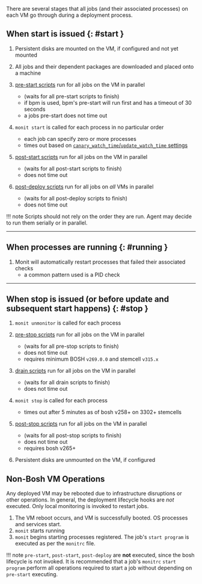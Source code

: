 There are several stages that all jobs (and their associated processes) on each VM go through during a deployment process.

## When start is issued {: #start }

1. Persistent disks are mounted on the VM, if configured and not yet mounted

1. All jobs and their dependent packages are downloaded and placed onto a machine

1. [pre-start scripts](pre-start.md) run for all jobs on the VM in parallel
	- (waits for all pre-start scripts to finish)
	- if bpm is used, bpm's pre-start will run first and has a timeout of 30 seconds
	- a jobs pre-start does not time out

1. `monit start` is called for each process in no particular order
	- each job can specify zero or more processes
	- times out based on [`canary_watch_time`/`update_watch_time` settings](manifest-v2.md#update)

1. [post-start scripts](post-start.md) run for all jobs on the VM in parallel
	- (waits for all post-start scripts to finish)
	- does not time out

1. [post-deploy scripts](post-deploy.md) run for all jobs on *all* VMs in parallel
	- (waits for all post-deploy scripts to finish)
	- does not time out

!!! note
    Scripts should not rely on the order they are run. Agent may decide to run them serially or in parallel.

---
## When processes are running {: #running }

1. Monit will automatically restart processes that failed their associated checks
	- a common pattern used is a PID check

---
## When stop is issued (or before update and subsequent start happens) {: #stop }

1. `monit unmonitor` is called for each process

1. [pre-stop scripts](pre-stop.md) run for all jobs on the VM in parallel
	- (waits for all pre-stop scripts to finish)
	- does not time out
	- requires minimum BOSH `v269.0.0` and stemcell `v315.x`

1. [drain scripts](drain.md) run for all jobs on the VM in parallel
	- (waits for all drain scripts to finish)
	- does not time out

1. `monit stop` is called for each process
	- times out after 5 minutes as of bosh v258+ on 3302+ stemcells

1. [post-stop scripts](post-stop.md) run for all jobs on the VM in parallel
	- (waits for all post-stop scripts to finish)
	- does not time out
	- requires bosh v265+

1. Persistent disks are unmounted on the VM, if configured

## Non-Bosh VM Operations

Any deployed VM may be rebooted due to infrastructure disruptions or other operations. In general, the deployment lifecycle hooks are _not_ executed. Only local monitoring is invoked to restart jobs.

1. The VM reboot occurs, and VM is successfully booted. OS processes and services start.
1. `monit` starts running
1. `monit` begins starting processes registered. The job's `start program` is executed as per the `monitrc` file.

!!! note
    `pre-start`, `post-start`, `post-deploy` are **not** executed, since the bosh lifecycle is not invoked. It is recommended that a job's `monitrc` `start program` perform all operations required to start a job without depending on `pre-start` executing.
